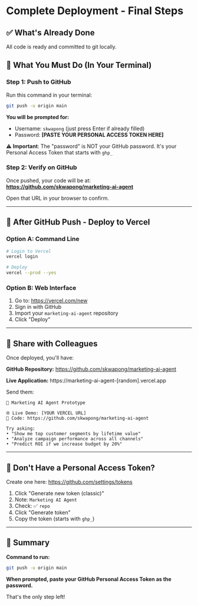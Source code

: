 # Complete Deployment - Final Steps

## ✅ What's Already Done

All code is ready and committed to git locally.

## 🎯 What You Must Do (In Your Terminal)

### Step 1: Push to GitHub

Run this command in your terminal:

```bash
git push -u origin main
```

**You will be prompted for:**
- Username: `skwapong` (just press Enter if already filled)
- Password: **[PASTE YOUR PERSONAL ACCESS TOKEN HERE]**

⚠️ **Important**: The "password" is NOT your GitHub password. It's your Personal Access Token that starts with `ghp_`

### Step 2: Verify on GitHub

Once pushed, your code will be at:
**https://github.com/skwapong/marketing-ai-agent**

Open that URL in your browser to confirm.

---

## 🚀 After GitHub Push - Deploy to Vercel

### Option A: Command Line

```bash
# Login to Vercel
vercel login

# Deploy
vercel --prod --yes
```

### Option B: Web Interface

1. Go to: https://vercel.com/new
2. Sign in with GitHub
3. Import your `marketing-ai-agent` repository
4. Click "Deploy"

---

## 📧 Share with Colleagues

Once deployed, you'll have:

**GitHub Repository:**
https://github.com/skwapong/marketing-ai-agent

**Live Application:**
https://marketing-ai-agent-[random].vercel.app

Send them:
```
🎉 Marketing AI Agent Prototype

🌐 Live Demo: [YOUR VERCEL URL]
📂 Code: https://github.com/skwapong/marketing-ai-agent

Try asking:
• "Show me top customer segments by lifetime value"
• "Analyze campaign performance across all channels"
• "Predict ROI if we increase budget by 20%"
```

---

## 🔑 Don't Have a Personal Access Token?

Create one here: https://github.com/settings/tokens

1. Click "Generate new token (classic)"
2. Note: `Marketing AI Agent`
3. Check: ✅ `repo`
4. Click "Generate token"
5. Copy the token (starts with `ghp_`)

---

## 📝 Summary

**Command to run:**
```bash
git push -u origin main
```

**When prompted, paste your GitHub Personal Access Token as the password.**

That's the only step left!
